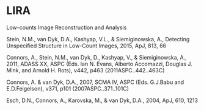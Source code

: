 LIRA
====

Low-counts Image Reconstruction and Analysis

Stein, N.M., van Dyk, D.A., Kashyap, V.L., & Siemiginowska, A., Detecting Unspecified Structure in Low-Count Images, 2015, ApJ, 813, 66

Connors, A., Stein, N.M., van Dyk, D., Kashyap, V., & Siemiginowska, A., 2011, ADASS XX, ASPC (Eds. Ian N. Evans, Alberto Accomazzi, Douglas J. Mink, and Arnold H. Rots), v442, p463 (2011ASPC..442..463C)

Connors, A. & van Dyk, D.A., 2007, SCMA IV, ASPC (Eds. G.J.Babu and E.D.Feigelson), v371, p101 (2007ASPC..371..101C)

Esch, D.N., Connors, A., Karovska, M., & van Dyk, D.A., 2004, ApJ, 610, 1213

